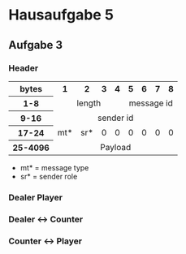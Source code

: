 # Hausaufgabe 5

## Aufgabe 3

### Header

<table>
<tr>
    <th>bytes</th>
    <th style="text-align:center;">1</th>
    <th style="text-align:center;">2</th>
    <th style="text-align:center;">3</th>
    <th style="text-align:center;">4</th>
    <th style="text-align:center;">5</th>
    <th style="text-align:center;">6</th>
    <th style="text-align:center;">7</th>
    <th style="text-align:center;">8</th>
</tr>
<tr>
    <th>1-8</th>
    <td colspan='4' style="text-align:center;">length</td>
    <td colspan='4' style="text-align:center;">message id</td>
</tr>
    <th>9-16</th>
    <td colspan='8' style="text-align:center;">sender id</td>
</tr>
<tr>
    <th>17-24</th>
    <td style="text-align:center;">mt* </td>
    <td style="text-align:center;">sr*</td>
    <td style="text-align:center;">0</td>
    <td style="text-align:center;">0</td>
    <td style="text-align:center;">0</td>
    <td style="text-align:center;">0</td>
    <td style="text-align:center;">0</td>
    <td style="text-align:center;">0</td>
</tr>
<tr>
    <th>25-4096</th>
    <td colspan='8' style="text-align:center;">Payload</td>
</tr>
</table>

- mt* = message type
- sr* = sender role

### Dealer  Player

### Dealer $\leftrightarrow$ Counter

### Counter $\leftrightarrow$ Player
